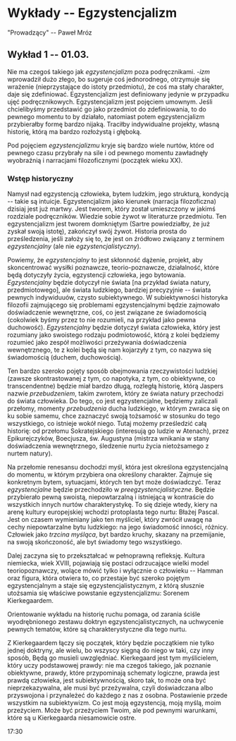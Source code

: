 # Wykłady -- Egzystencjalizm

"Prowadzący" -- Paweł Mróz

## Wykład 1 -- 01.03.

Nie ma czegoś takiego jak *egzystencjalizm* poza podręcznikami. *-izm* 
wprowadził dużo złego, bo sugeruje coś jednorodnego, otrzymuje się wrażenie 
(nieprzystające do istoty przedmiotu), że coś ma stały charakter, daje się 
zdefiniować. Egzystencjalizm jest definiowany jedynie w przypadku ujęć 
podręcznikowych. Egzystencjalizm jest pojęciem umownym. Jeśli chcielibyśmy 
przedstawić go jako przedmiot do zdefiniowania, to do pewnego momentu to by 
działało, natomiast potem egzystencjalizm przybierałby formę bardzo nijaką. 
Traciłby indywidualne projekty, własną historię, którą ma bardzo rozłożystą 
i głęboką.

Pod pojęciem *egzystencjalizmu* kryje się bardzo wiele nurtów, które od pewnego 
czasu przybrały na sile i od pewnego momentu zawładnęły wyobraźnią i narracjami 
filozoficznymi (początek wieku XX).

### Wstęp historyczny

Namysł nad egzystencją człowieka, bytem ludzkim, jego strukturą, kondycją -- 
takie są intuicje. Egzystencjalizm jako kierunek (narracja filozoficzna) dzisiaj 
jest już martwy. Jest tworem, który został umieszczony w jakimś rozdziale 
podręczników. Wiedzie sobie żywot w literaturze przedmiotu. Ten egzystencjalizm 
jest tworem domkniętym (Sartre powiedziałby, że już zyskał swoją istotę), 
zakończył swój żywot. Historia prosta do prześledzenia, jeśli założy się to, że 
jest on źródłowo związany z terminem *egzystencjalny* (ale nie 
*egzystencjalistyczny*).

Powiemy, że *egzystencjalny* to jest skłonność dążenie, projekt, aby 
skoncentrować wysiłki poznawcze, teorio-poznawcze, działalność, które będą 
dotyczyły życia, egzystencji człowieka, jego bytowania. *Egzystencjalny* będzie 
dotyczył nie świata [na przykład świata natury, przedmiotowego], ale świata 
ludzkiego, bardziej precyzyjnie -- świata pewnych indywiduuów, czysto 
subiektywnego. W subiektywności historyka filozofii zajmującego się problemami 
egzystencjalnymi będzie zajmowało doświadczenie wewnętrzne, coś, co jest 
związane ze świadomością (cokolwiek byśmy przez to nie rozumieli, na przykład 
jako pewna duchowość). *Egzystencjalny* będzie dotyczył świata człowieka, który 
jest rozumiany jako swoistego rodzaju podmiotowość, którą z kolei będziemy 
rozumieć jako zespół możliwości przeżywania doświadczenia wewnętrznego, te 
z kolei będą się nam kojarzyły z tym, co nazywa się świadomością (duchem, 
duchowością). 

Ten bardzo szeroko pojęty sposób obejmowania rzeczywistości ludzkiej (zawsze 
skontrastowanej z tym, co napotyka, z tym, co obiektywne, co transcendentne) 
będzie miał bardzo długą, rozległą historię, którą Jaspers nazwie 
*przebudzeniem*, takim zwrotem, który ze świata natury przechodzi do świata 
człowieka. Do tego, co jest egzystencjalne, będziemy zaliczali przełomy, momenty 
*przebudzenia* ducha ludzkiego, w którym zwraca się on ku sobie samemu, chce 
zaznaczyć swoją tożsamość w stosunku do tego wszystkiego, co istnieje wokół 
niego. Tutaj możemy prześledzić całą historię: od przełomu Sokratejskiego 
(interesują go ludzie w Atenach), przez Epikurejczyków, Boecjusza, św. Augustyna 
(mistrza wnikania w stany doświadczenia wewnętrznego, śledzenie nurtu życia 
nietożsamego z nurtem natury).

Na przełomie renesansu dochodzi myśl, która jest określona egzystencjalną do 
momentu, w którym przybiera ona określony charakter. Zajmuje się konkretnym 
bytem, sytuacjami, których ten byt może doświadczyć. Teraz *egzystencjalne* 
będzie przechodziło w *preegzystencjalistyczne*. Będzie przybierało pewną 
swoistą, niepowtarzalną i istniejącą w kontraście do wszystkich innych nurtów 
charakterystykę. To się dzieje wtedy, kiery na arenę kultury europejskiej 
wchodzi protoplasta tego nurtu: Błażej Pascal. Jest on czasem wymieniany jako 
ten myśliciel, który zwrócił uwagę na cechy niepowtarzalne bytu ludzkiego: na 
jego świadomość inności, różnicy. Człowiek jako *trzcina myśląca*, byt bardzo 
kruchy, skazany na przemijanie, na swoją skończoność, ale byt świadomy tego 
wszystkiego.

Dalej zaczyna się to przekształcać w pełnoprawną refleksję. Kultura niemiecka, 
wiek XVIII, pojawiają się postaci odrzucające wielki model teoriopoznawczy, 
wolące mówić tylko i wyłącznie o człowieku -- Hamman oraz figura, która otwiera 
to, co przestaje być szeroko pojętym egzystencjalnym a staje się 
egzystencjalistycznym, z którą słusznie utożsamia się właściwe powstanie 
egzystencjalizmu: Sorenem Kierkegaardem.

Orientowanie wykładu na historię ruchu pomaga, od zarania ściśle wyodrębnionego 
zestawu doktryn egzystencjalistycznych, na uchwycenie pewnych tematów, które są 
charakterystyczne dla tego nurtu.

Z Kierkegaardem łączy się początek, który będzie początkiem nie tylko jednej 
doktryny, ale wielu, bo wszyscy sięgną do niego w taki, czy inny sposób, Będą go 
musieli uwzględniać. Kierkegaard jest tym myślicielem, który uczy podstawowej 
prawdy: nie ma czegoś takiego, jak poznanie obiektywne, prawdy, które 
przypominają schematy logiczne, prawda jest prawdą człowieka, jest 
subiektywnością, skoro tak, to może ona być nieprzekazywalna, ale musi być 
przeżywalna, czyli doświadczana albo przyswojona i przynależeć do każdego z nas 
z osobna. Postawienie przede wszystkim na subiektywizm. Co jest moją 
egzystencją, moją myślą, moim przeżyciem. Może być przeżyciem Twoim, ale pod 
pewnymi warunkami, które są u Kierkegaarda niesamowicie ostre.

17:30


